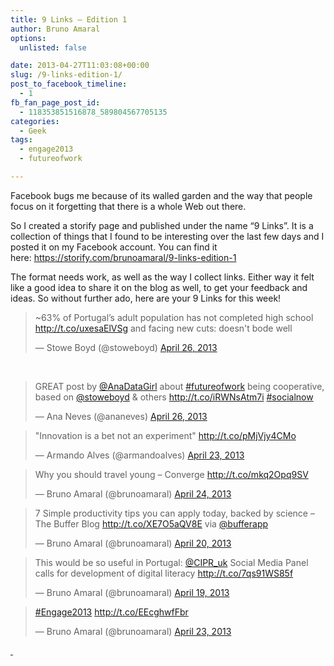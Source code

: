 ```yaml
---
title: 9 Links – Edition 1
author: Bruno Amaral
options:
  unlisted: false

date: 2013-04-27T11:03:08+00:00
slug: /9-links-edition-1/
post_to_facebook_timeline:
  - 1
fb_fan_page_post_id:
  - 118353851516878_589804567705135
categories:
  - Geek
tags:
  - engage2013
  - futureofwork

---
```

Facebook bugs me because of its walled garden and the way that people focus on it forgetting that there is a whole Web out there.

So I created a storify page and published under the name &#8220;9 Links&#8221;. It is a collection of things that I found to be interesting over the last few days and I posted it on my Facebook account. You can find it here: <https://storify.com/brunoamaral/9-links-edition-1>

The format needs work, as well as the way I collect links. Either way it felt like a good idea to share it on the blog as well, to get your feedback and ideas. So without further ado, here are your 9 Links for this week!

<blockquote class="twitter-tweet" width="550">
  <p lang="en" dir="ltr">
    ~63% of Portugal’s adult population has not completed high school <a href="http://t.co/uxesaElVSg">http://t.co/uxesaElVSg</a> and facing new cuts: doesn't bode well
  </p>
  
  <p>
    &mdash; Stowe Boyd (@stoweboyd) <a href="https://twitter.com/stoweboyd/status/327773312879050753">April 26, 2013</a>
  </p>
</blockquote>



&nbsp;

<blockquote class="twitter-tweet" width="550">
  <p lang="en" dir="ltr">
    GREAT post by <a href="https://twitter.com/AnaDataGirl">@AnaDataGirl</a> about <a href="https://twitter.com/hashtag/futureofwork?src=hash">#futureofwork</a> being cooperative, based on <a href="https://twitter.com/stoweboyd">@stoweboyd</a> & others <a href="http://t.co/iRWNsAtm7i">http://t.co/iRWNsAtm7i</a> <a href="https://twitter.com/hashtag/socialnow?src=hash">#socialnow</a>
  </p>
  
  <p>
    &mdash; Ana Neves (@ananeves) <a href="https://twitter.com/ananeves/status/327779622290853890">April 26, 2013</a>
  </p>
</blockquote>



<blockquote class="twitter-tweet" width="550">
  <p lang="en" dir="ltr">
    "Innovation is a bet not an experiment" <a href="http://t.co/pMjVjy4CMo">http://t.co/pMjVjy4CMo</a>
  </p>
  
  <p>
    &mdash; Armando Alves (@armandoalves) <a href="https://twitter.com/armandoalves/status/326612680792223745">April 23, 2013</a>
  </p>
</blockquote>



<blockquote class="twitter-tweet" width="550">
  <p lang="en" dir="ltr">
    Why you should travel young &#8211; Converge <a href="http://t.co/mkq2Opq9SV">http://t.co/mkq2Opq9SV</a>
  </p>
  
  <p>
    &mdash; Bruno Amaral (@brunoamaral) <a href="https://twitter.com/brunoamaral/status/327044288087203840">April 24, 2013</a>
  </p>
</blockquote>



<blockquote class="twitter-tweet" width="550">
  <p lang="en" dir="ltr">
    7 Simple productivity tips you can apply today, backed by science &#8211; The Buffer Blog <a href="http://t.co/XE7O5aQV8E">http://t.co/XE7O5aQV8E</a> via <a href="https://twitter.com/bufferapp">@bufferapp</a>
  </p>
  
  <p>
    &mdash; Bruno Amaral (@brunoamaral) <a href="https://twitter.com/brunoamaral/status/325688077710393344">April 20, 2013</a>
  </p>
</blockquote>



<blockquote class="twitter-tweet" width="550">
  <p lang="en" dir="ltr">
    This would be so useful in Portugal: <a href="https://twitter.com/CIPR_UK">@CIPR_uk</a> Social Media Panel calls for development of digital literacy <a href="http://t.co/7qs91WS85f">http://t.co/7qs91WS85f</a>
  </p>
  
  <p>
    &mdash; Bruno Amaral (@brunoamaral) <a href="https://twitter.com/brunoamaral/status/325232361736400896">April 19, 2013</a>
  </p>
</blockquote>



<blockquote class="twitter-tweet" width="550">
  <p lang="und" dir="ltr">
    <a href="https://twitter.com/hashtag/Engage2013?src=hash">#Engage2013</a> <a href="http://t.co/EEcghwfFbr">http://t.co/EEcghwfFbr</a>
  </p>
  
  <p>
    &mdash; Bruno Amaral (@brunoamaral) <a href="https://twitter.com/brunoamaral/status/326644081130352641">April 23, 2013</a>
  </p>
</blockquote>



[ ][1]



 [1]: https://twitter.com/stoweboyd/status/327773312879050753
